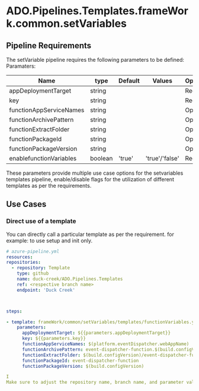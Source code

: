 # ADO.Pipelines.Templates.frameWork.common.setVariables





## Pipeline Requirements

The setVariable pipeline requires the following parameters to be defined:
Paramaters:


| Name  | type | Default | Values | Opional/Required | Comments |
| ------------- | ------------- | ------------- | ------------- | ------------- | ------------- |
| appDeploymentTarget | string | | | Required | |
| key | string | | | Required | |
| functionAppServiceNames | string | | | Optional | |
| functionArchivePattern | string | | | Optional | |
| functionExtractFolder | string | | | Optional | |
| functionPackageId | string | | | Optional | |
| functionPackageVersion | string | | | Optional | |
| enablefunctionVariables | boolean | 'true' | 'true'/'false' | Required | |


  These parameters provide multiple use case options for the setvariables templates pipeline, enable/disable flags for the utilization of different templates as per the requirements.


## Use Cases

### Direct use of a template

You can directly call a particular template as per the requirement. for example: to use setup and init only.

  ```yaml
  # azure-pipeline.yml
  resources:
  repositories:
    - repository: Template
      type: github
      name: duck-creek/ADO.Pipelines.Templates
      ref: <respective branch name>
      endpoint: 'Duck Creek'



  steps:

  - template: frameWork/common/setVariables/templates/functionVariables.yml
      parameters: 
        appDeploymentTarget: ${{parameters.appDeploymentTarget}}
        key: ${{parameters.key}}
        functionAppServiceNames: $(platform.eventDispatcher.webAppName)
        functionArchivePattern: event-dispatcher-function.$(build.configVersion).*
        functionExtractFolder: $(build.configVersion)/event-dispatcher-function
        functionPackageId: event-dispatcher-function
        functionPackageVersion: $(build.configVersion)

I
Make sure to adjust the repository name, branch name, and parameter values according to your project's requirements.

  ```
